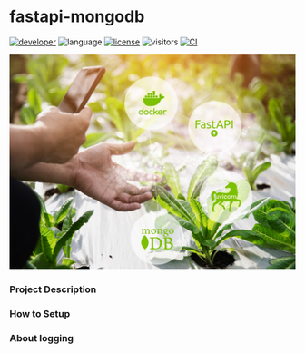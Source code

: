# fastapi-mongodb

[![developer](https://img.shields.io/badge/Dev-grillazz-green?style)](https://github.com/grillazz)
![language](https://img.shields.io/badge/language-python-blue?style)
[![license](https://img.shields.io/github/license/grillazz/fastapi-mongodb)](https://github.com/grillazz/fastapi-mongodb/main/LICENSE)
![visitors](https://visitor-badge.laobi.icu/badge?page_id=grillazz.fastapi-mongodb")
[![CI](https://img.shields.io/github/workflow/status/grillazz/fastapi-mongodb/Unit%20Tests/main)](https://github.com/grillazz/fastapi-mongodb/actions/workflows/build-and-test.yml?query=event%3Apull_request+branch%3Adevelop)



![fastapi-redis](/static/greens.jpg)

### Project Description

### How to Setup

### About logging
